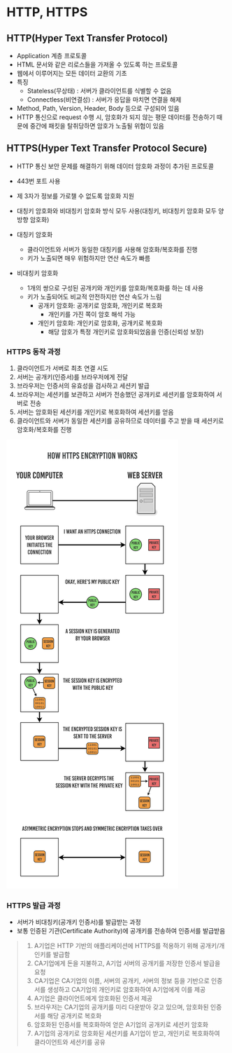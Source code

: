 # HTTP, HTTPS



## HTTP(Hyper Text Transfer Protocol)

- Application 계층 프로토콜
- HTML 문서와 같은 리로스들을 가져올 수 있도록 하는 프로토콜
- 웹에서 이루어지는 모든 데이터 교환의 기초
- 특징
  - Stateless(무상태) : 서버가 클라이언트를 식별할 수 없음
  - Connectless(비연결성) : 서버가 응답을 마치면 연결을 해제
- Method, Path, Version, Header, Body 등으로 구성되어 있음
- HTTP 통신으로 request 수행 시, 암호화가 되지 않는 평문 데이터를 전송하기 때문에 중간에 패킷을 탈취당하면 암호가 노출될 위험이 있음



## HTTPS(Hyper Text Transfer Protocol Secure)

- HTTP 통신 보안 문제를 해결하기 위해 데이터 암호화 과정이 추가된 프로토콜
- 443번 포트 사용
- 제 3자가 정보를 가로챌 수 없도록 암호화 지원

- 대칭키 암호화와 비대칭키 암호화 방식 모두 사용(대칭키, 비대칭키 암호화 모두 양방향 암호화)
- 대칭키 암호화
  - 클라이언트와 서버가 동일한 대칭키를 사용해 암호화/복호화를 진행
  - 키가 노출되면 매우 위험하지만 연산 속도가 빠름
- 비대칭키 암호화
  - 1개의 쌍으로 구성된 공개키와 개인키를 암호화/복호화를 하는 데 사용
  - 키가 노출되어도 비교적 안전하지만 연산 속도가 느림
    - 공개키 암호화: 공개키로 암호화, 개인키로 복호화
      - 개인키를 가진 쪽이 암호 해석 가능
    - 개인키 암호화: 개인키로 암호화, 공개키로 복호화
      - 해당 암호가 특정 개인키로 암호화되었음을 인증(신뢰성 보장)



### HTTPS 동작 과정

1) 클라이언트가 서버로 최초 연결 시도
2) 서버는 공개키(인증서)를 브라우저에게 전달
3) 브라우저는 인증서의 유효성을 검사하고 세션키 발급
4) 브라우저는 세션키를 보관하고 서버가 전송했던 공개키로 세션키를 암호화하여 서버로 전송
5) 서버는 암호화된 세션키를 개인키로 복호화하여 세션키를 얻음
6) 클라이언트와 서버가 동일한 세션키를 공유하므로 데이터를 주고 받을 때 세션키로 암호화/복호화를 진행

![image-20221019223000317](README.assets/image-20221019223000317-16661862034851.png)

### HTTPS 발급 과정

- 서버가 비대칭키(공개키 인증서)를 발급받는 과정
- 보통 인증된 기관(Certificate Authority)에 공개키를 전송하여 인증서를 발급받음



>1. A기업은  HTTP 기반의 애플리케이션에  HTTPS를 적용하기 위해 공개키/개인키를 발급함
>2. CA기업에게 돈을 지불하고, A기업 서버의 공개키를 저장한 인증서 발급을 요청
>3. CA기업은 CA기업의 이름, 서버의 공개키, 서버의 정보 등을 기반으로 인증서를 생성하고  CA기업의 개인키로 암호화하여  A기업에게 이를 제공
>4. A기업은 클라이언트에게 암호화된 인증서 제공
>5. 브라우저는 CA기업의 공개키를 미리 다운받아 갖고 있으며, 암호화된 인증서를 해당 공개키로 복호화
>6. 암호화된 인증서를 복호화하여 얻은 A기업의 공개키로 세션키 암호화
>7. A기업의 공개키로 암호화된  세션키를 A기업이 받고, 개인키로 복호화하여 클라이언트와 세션키를 공유

